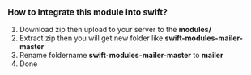 ### How to Integrate this module into swift?

1. Download zip then upload to your server to the **modules/**
2. Extract zip then you will get new folder like **swift-modules-mailer-master**
3. Rename foldername **swift-modules-mailer-master** to **mailer**
4. Done